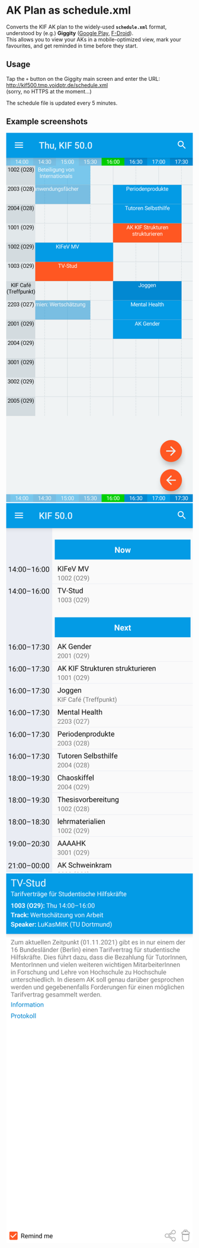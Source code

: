 AK Plan as schedule.xml
=======================

Converts the KIF AK plan to the widely-used **`schedule.xml`** format,
understood by (e.g.) **Giggity** ([Google
Play](https://play.google.com/store/apps/details?id=net.gaast.giggity),
[F-Droid](https://f-droid.org/de/packages/net.gaast.giggity/)).  
This allows you to view your AKs in a mobile-optimized view, mark your
favourites, and get reminded in time before they start.

Usage
-----

Tap the `+` button on the Giggity main screen and enter the URL:  
http://kif500.tmp.voidptr.de/schedule.xml  
(sorry, no HTTPS at the moment…)

The schedule file is updated every 5 minutes.

Example screenshots
-------------------

![Block schedule view of a KIF event in Giggity](/img/schedule.png "Block schedule view of a KIF event in Giggity")
![Now-and-next view of a KIF event in Giggity](/img/nownext.png "Now-and-next view of a KIF event in Giggity")
![Detail view of an AK in Giggity](/img/detail.png "Detail view of an AK in Giggity")
